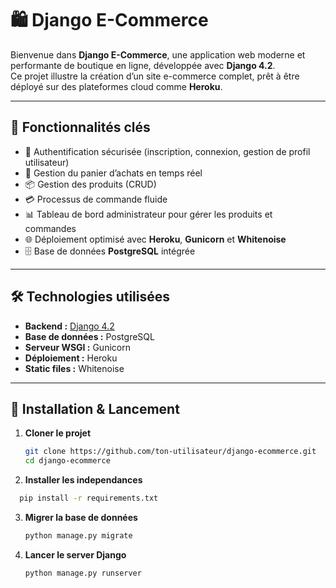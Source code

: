 # 🛍️ Django E-Commerce

Bienvenue dans **Django E-Commerce**, une application web moderne et performante de boutique en ligne, développée avec **Django 4.2**.  
Ce projet illustre la création d’un site e-commerce complet, prêt à être déployé sur des plateformes cloud comme **Heroku**.

---

## 🚀 Fonctionnalités clés

- 🔐 Authentification sécurisée (inscription, connexion, gestion de profil utilisateur)
- 🛒 Gestion du panier d’achats en temps réel
- 📦 Gestion des produits (CRUD)
- 💳 Processus de commande fluide
- 📊 Tableau de bord administrateur pour gérer les produits et commandes
- 🌐 Déploiement optimisé avec **Heroku**, **Gunicorn** et **Whitenoise**
- 🗄️ Base de données **PostgreSQL** intégrée

---

## 🛠️ Technologies utilisées

- **Backend :** [Django 4.2](https://www.djangoproject.com/)  
- **Base de données :** PostgreSQL  
- **Serveur WSGI :** Gunicorn  
- **Déploiement :** Heroku  
- **Static files :** Whitenoise  

---

## 📂 Installation & Lancement

1. **Cloner le projet**
   ```bash
   git clone https://github.com/ton-utilisateur/django-ecommerce.git
   cd django-ecommerce
2. **Installer les independances**
 ````bash
   pip install -r requirements.txt

````
3. **Migrer la base de données**
   ````bash
   python manage.py migrate
   ````
4. **Lancer le server Django**
   ````bash
   python manage.py runserver
````

